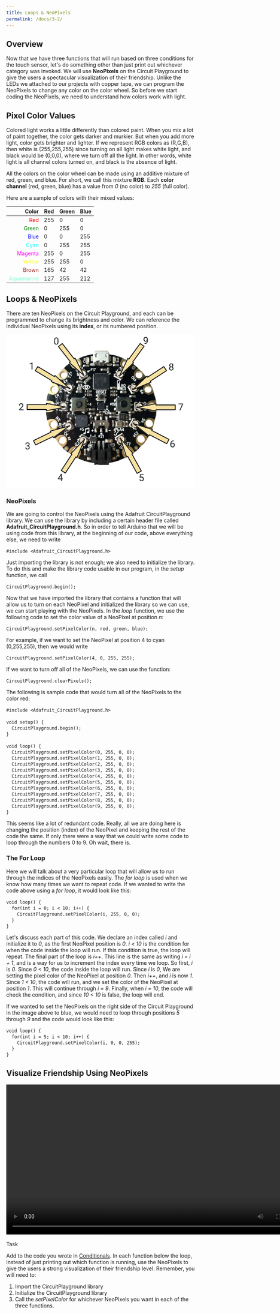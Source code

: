 ```yaml
---
title: Loops & NeoPixels
permalink: /docs/3-2/
---
```

## Overview
Now that we have three functions that will run based on three conditions for the touch sensor, let's do something other than just print out whichever category was invoked. We will use **NeoPixels** on the Circuit Playground to give the users a spectacular visualization of their friendship. Unlike the LEDs we attached to our projects with copper tape, we can program the NeoPixels to change any color on the color wheel. So before we start coding the NeoPixels, we need to understand how colors work with light.

## Pixel Color Values
Colored light works a little differently than colored paint. When you mix a lot of paint together, the color gets darker and murkier. But when you add more light, color gets brighter and lighter. If we represent RGB colors as (R,G,B), then white is (255,255,255) since turning on all light makes white light, and black would be (0,0,0), where we turn off all the light. In other words, white light is all channel colors turned on, and black is the absence of light.

All the colors on the color wheel can be made using an additive mixture of red, green, and blue. For short, we call this mixture **RGB**. Each **color channel** (red, green, blue) has a value from *0* (no color) to *255* (full color).

Here are a sample of colors with their mixed values:

Color | Red | Green | Blue
----: | --- | ----- | ----
<span style="color:red">Red</span>  | 255  | 0  | 0
<span style="color:green">Green</span>  | 0  | 255  | 0
<span style="color:blue">Blue</span>  | 0  | 0  | 255
<span style="color:cyan">Cyan</span>  |  0 | 255  |  255
<span style="color:magenta">Magenta</span>  | 255  | 0  |  255
<span style="color:yellow">Yellow</span>  | 255  | 255  |  0
<span style="color:brown">Brown</span>  | 165  | 42  |  42
<span style="color:aquamarine">Aquamarine</span>  | 127  | 255  |  212

## Loops & NeoPixels
There are ten NeoPixels on the Circuit Playground, and each can be programmed to change its brightness and color. We can reference the individual NeoPixels using its **index**, or its numbered position.

![neopixel positions](../images/3-2_neopixel-positions.png)

### NeoPixels
We are going to control the NeoPixels using the Adafruit CircuitPlayground library. We can use the library by including a certain header file called **Adafruit_CircuitPlayground.h**. So in order to tell Arduino that we will be using code from this library, at the beginning of our code, above everything else, we need to write

```
#include <Adafruit_CircuitPlayground.h>
```

Just importing the library is not enough; we also need to initialize the library. To do this and make the library code usable in our program, in the *setup* function, we call

```
CircuitPlayground.begin();
```

Now that we have imported the library that contains a function that will allow us to turn on each NeoPixel and initialized the library so we can use, we can start playing with the NeoPixels. In the *loop* function, we use the following code to set the color value of a NeoPixel at position *n*:

```
CircuitPlayground.setPixelColor(n, red, green, blue);
```

For example, if we want to set the NeoPixel at position 4 to cyan (0,255,255), then we would write

```
CircuitPlayground.setPixelColor(4, 0, 255, 255);
```

If we want to turn off all of the NeoPixels, we can use the function:

```
CircuitPlayground.clearPixels();
```

The following is sample code that would turn all of the NeoPixels to the color red:

```
#include <Adafruit_CircuitPlayground.h>

void setup() {
  CircuitPlayground.begin();
}

void loop() {
  CircuitPlayground.setPixelColor(0, 255, 0, 0);
  CircuitPlayground.setPixelColor(1, 255, 0, 0);
  CircuitPlayground.setPixelColor(2, 255, 0, 0);
  CircuitPlayground.setPixelColor(3, 255, 0, 0);
  CircuitPlayground.setPixelColor(4, 255, 0, 0);
  CircuitPlayground.setPixelColor(5, 255, 0, 0);
  CircuitPlayground.setPixelColor(6, 255, 0, 0);
  CircuitPlayground.setPixelColor(7, 255, 0, 0);
  CircuitPlayground.setPixelColor(8, 255, 0, 0);
  CircuitPlayground.setPixelColor(9, 255, 0, 0);
}
```

This seems like a lot of redundant code. Really, all we are doing here is changing the position (index) of the NeoPixel and keeping the rest of the code the same. If only there were a way that we could write some code to loop through the numbers 0 to 9. Oh wait, there is.

### The For Loop
Here we will talk about a very particular loop that will allow us to run through the indices of the NeoPixels easily. The *for loop* is used when we know how many times we want to repeat code. If we wanted to write the code above using a *for loop*, it would look like this:

```
void loop() {
  for(int i = 0; i < 10; i++) {
    CircuitPlayground.setPixelColor(i, 255, 0, 0);
  }
}
```

Let's discuss each part of this code. We declare an index called *i* and initialize it to *0*, as the first NeoPixel position is *0*. *i < 10* is the condition for when the code inside the loop will run. If this condition is true, the loop will repeat. The final part of the loop is *i++*. This line is the same as writing *i = i + 1*, and is a way for us to increment the index every time we loop. So first, *i* is *0*. Since *0 < 10*, the code inside the loop will run. Since *i* is *0*, We are setting the pixel color of the NeoPixel at position *0*. Then *i++*, and *i* is now *1*. Since *1 < 10*, the code will run, and we set the color of the NeoPixel at position *1*. This will continue through *i = 9*. Finally, when *i = 10*, the code will check the condition, and since *10 < 10* is false, the loop will end.

If we wanted to set the NeoPixels on the right side of the Circuit Playground in the image above to blue, we would need to loop through positions *5* through *9* and the code would look like this:

```
void loop() {
  for(int i = 5; i < 10; i++) {
    CircuitPlayground.setPixelColor(i, 0, 0, 255);
  }
}
```

## Visualize Friendship Using NeoPixels

<video src="../images/3-2_neopixels.mp4" controls loop width="800"></video>

<span class="task-header">Task</span>

<span class="task">Add to the code you wrote in [Conditionals](../3-1/). In each function below the loop, instead of just printing out which function is running, use the NeoPixels to give the users a strong visualization of their friendship level. Remember, you will need to:
1. Import the CircuitPlayground library
2. Initialize the CircuitPlayground library
3. Call the *setPixelColor* for whichever NeoPixels you want in each of the three functions.</class>
